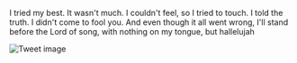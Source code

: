 I tried my best. It wasn't much. I couldn't feel, so I tried to touch. I told the truth. I didn't come to fool you. And even though it all went wrong, I'll stand before the Lord of song, with nothing on my tongue, but hallelujah


![Tweet image](/asset/crosspoast/GrFMjZRakAA9qNh.jpg)

